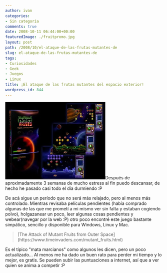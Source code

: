 ```yaml
---
author: ivan
categories:
- Sin categoría
comments: true
date: 2008-10-11 06:44:00+00:00
featuredImage: ./fruitpromo.jpg
layout: post
path: /2008/10/el-ataque-de-las-frutas-mutantes-de
slug: el-ataque-de-las-frutas-mutantes-de
tags:
- Curiosidades
- Geek
- Juegos
- Linux
title: ¡El ataque de las frutas mutantes del espacio exterior!
wordpress_id: 844
---
```


[![](./fruitpromo.jpg)](https://4.bp.blogspot.com/_T2UWuNJg3dQ/SPAGjtRD9XI/AAAAAAAAA_A/mGP3hCFRDX8/s1600-h/fruitpromo.jpg)Después de aproximadamente 3 semanas de mucho estress al fin puedo descansar, de hecho he pasado casi todo el día durmiendo :P

De acá sigue un período que no será más relajado, pero al menos más controlado. Mientras revisaba películas pendientes (había comprado algunas de las que me prometí a mi mismo ver sin falta y estaban cogiendo polvo), holgazanear un poco, leer algunas cosas pendientes y webear(navegar por la web :P) otro poco encontré este juego bastante simpático, sencillo y disponible para Windows, Linux y Mac.

<blockquote>
[The Attack of Mutant Fruits from Outer Space](https://www.timeinvaders.com/mutant_fruits.html)</blockquote>

Es el típico "mata marcianos" como algunos les dicen, pero un poco actualizado... Al menos me ha dado un buen rato para perder mi tiempo y lo mejor, es gratis. Se pueden subir las puntuaciones a internet, así que a ver quien se anima a competir :P

